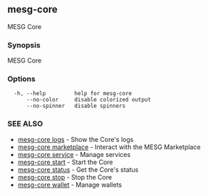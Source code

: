 ## mesg-core

MESG Core

### Synopsis

MESG Core

### Options

```
  -h, --help         help for mesg-core
      --no-color     disable colorized output
      --no-spinner   disable spinners
```

### SEE ALSO

* [mesg-core logs](mesg-core_logs.md)	 - Show the Core's logs
* [mesg-core marketplace](mesg-core_marketplace.md)	 - Interact with the MESG Marketplace
* [mesg-core service](mesg-core_service.md)	 - Manage services
* [mesg-core start](mesg-core_start.md)	 - Start the Core
* [mesg-core status](mesg-core_status.md)	 - Get the Core's status
* [mesg-core stop](mesg-core_stop.md)	 - Stop the Core
* [mesg-core wallet](mesg-core_wallet.md)	 - Manage wallets


